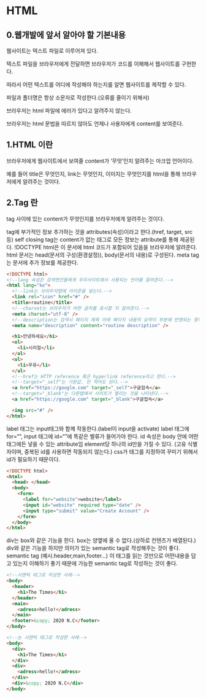 # HTML

## 0.웹개발에 앞서 알아야 할 기본내용

웹사이트는 텍스트 파일로 이루어져 있다.

텍스트 파일을 브라우저에게 전달하면 브라우저가 코드를 이해해서 웹사이트를 구현한다.

따라서 어떤 텍스트를 어디에 작성해야 하는지를 알면 웹사이트를 제작할 수 있다.

파일과 폴더명은 항상 소문자로 작성한다.(오류를 줄이기 위해서)

브라우저는 html 파일에 에러가 있다고 알려주지 않는다.

브라우저는 html 문법을 따르지 않아도 언제나 사용자에게 content를 보여준다.

## 1.HTML 이란

브라우저에게 웹사이트에서 보여줄 content가 ‘무엇’인지 알려주는 마크업 언어이다.

예를 들어 title은 무엇인지, link는 무엇인지, 이미지는 무엇인지를 html을 통해 브라우저에게 알려주는 것이다.

## 2.Tag 란

tag 사이에 있는 content가 무엇인지를 브라우저에게 알려주는 것이다.

tag에 부가적인 정보 추가하는 것을 attributes(속성)이라고 한다.(href, target, src 등)
self closing tag는 content가 없는 태그로 모든 정보는 attribute를 통해 제공된다.
!DOCTYPE html은 이 문서에 html 코드가 포함되어 있음을 브라우저에 알려준다.
html 문서는 head(문서의 구성(환경설정)), body(문서의 내용)로 구성된다.
meta tag는 문서에 추가 정보를 제공한다.

```html
<!DOCTYPE html>
<!--lang 속성은 검색엔진들에게 우리사이트에서 사용되는 언어를 알려준다.-->
<html lang="ko">
  <!--link는 브라우저탭에 아이콘을 넣는다.-->
  <link rel="icon" href="#" />
  <title>routine</title>
  <!--charset는 브라우저가 어떤 글자를 표시할 지 알려준다.-->
  <meta charset="utf-8" />
  <!--description는 검색시 페이지 제목 아래 페이지 내용의 요약이 부분에 반영되는 항목이다.-->
  <meta name="description" content="routine description" />

  <h1>안녕하세요</h1>
  <ol>
    <li>시리얼</li>
  </ol>
  <ul>
    <li>우유</li>
  </ul>
  <!--href는 HTTP reference 혹은 hyperlink reference라고 한다.-->
  <!--target="_self"는 기본값. 안 적어도 된다.-->
  <a href="https://google.com" target="_self">구글접속</a>
  <!--target="_blank"는 다른탭에서 사이트가 열리는 것을 나타낸다.-->
  <a href="https://google.com" target="_blank">구글접속</a>

  <img src="#" />
</html>
```

label 태그는 input태그와 함께 작동한다.(label이 input을 activate)
label 태그에 for=“”, input 태그에 id=“”에 똑같은 벨류가 들어가야 한다.
id 속성은 body 안에 어떤 태그에든 넣을 수 있는 attribute임
element당 하나의 id만을 가질 수 있다. (고유 식별자이며, 중복된 id를 사용하면 작동되지 않는다.)
css가 태그를 지정하여 꾸미기 위해서 id가 필요하기 때문이다.

```html
<!DOCTYPE html>
<html>
  <head> </head>
  <body>
    <form>
      <label for="website">website</label>
      <input id="website" required type="date" />
      <input type="submit" value="Create Account" />
    </form>
  </body>
</html>
```

div는 box와 같은 기능을 한다. box는 양옆에 올 수 없다.(상하로 컨텐츠가 배열된다.)
div와 같은 기능을 하지만 의미가 있는 semantic tag로 작성해주는 것이 좋다.
semantic tag (예시.header,main,footer...)
이 태그를 읽는 것만으로 어떤내용을 담고 있는지 이해하기 좋기 때문에 가능한 semantic tag로 작성하는 것이 좋다.

```html
<!--시맨틱 태그로 작성한 사례-->
<body>
  <header>
    <h1>The Times</h1>
  </header>
  <main>
    <adress>hello!</adress>
  </main>
  <footer>&copy; 2020 N.C</footer>
</body>
```

```html
<!--논 시맨틱 태그로 작성한 사례-->
<body>
  <div>
    <h1>The Times</h1>
  </div>
  <div>
    <adress>hello!</adress>
  </div>
  <div>&copy; 2020 N.C</div>
</body>
```

